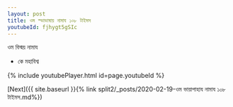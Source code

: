 ```yaml
---
layout: post
title: ওম স্ভাভাষায় নামায ১০৮ টাইমস
youtubeId: fjhygt5gSIc
---
```

 
 
 ওম বিস্ময় নামায  
 
 -  কে মহাবিশ্ব 
 
  
 
  
 
 
 
 
 
 


{% include youtubePlayer.html id=page.youtubeId %}
 
[Next]({{ site.baseurl }}{% link  split2/_posts/2020-02-19-ওম ভায়াপাহায নামায ১০৮ টাইমস.md%})
 
